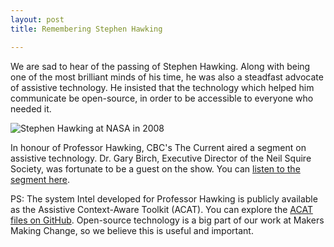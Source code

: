 ```yaml
---
layout: post
title: Remembering Stephen Hawking

---
```

We are sad to hear of the passing of Stephen Hawking. Along with being one of the most brilliant minds of his time, he was also a steadfast advocate of assistive technology. He insisted that the technology which helped him communicate be open-source, in order to be accessible to everyone who needed it.

<img class="aligncenter size-full wp-image-15451" title="Stephen Hawking at NASA in 2008" src="http://www.neilsquire.ca/wp-content/uploads/2018/03/Stephen_hawking_2008_nasa.jpg" alt="Stephen Hawking at NASA in 2008" />

In honour of Professor Hawking, CBC's The Current aired a segment on assistive technology. Dr. Gary Birch, Executive Director of the Neil Squire Society, was fortunate to be a guest on the show. You can <a href="http://www.cbc.ca/radio/thecurrent/meet-the-woman-who-saved-stephen-hawking-s-voice-and-then-gave-the-technology-away-to-those-in-need-1.4583922">listen to the segment here</a>.

PS: The system Intel developed for Professor Hawking is publicly available as the Assistive Context-Aware Toolkit (ACAT). You can explore the <a href="https://github.com/intel/acat">ACAT files on GitHub</a>. Open-source technology is a big part of our work at Makers Making Change, so we believe this is useful and important.

